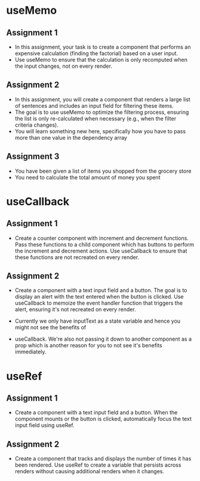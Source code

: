 # useMemo

## Assignment 1

- In this assignment, your task is to create a component that performs an expensive calculation (finding the factorial) based on a user input.
- Use useMemo to ensure that the calculation is only recomputed when the input changes, not on every render.

## Assignment 2

- In this assignment, you will create a component that renders a large list of sentences and includes an input field for filtering these items.
- The goal is to use useMemo to optimize the filtering process, ensuring the list is only re-calculated when necessary (e.g., when the filter criteria changes).
- You will learn something new here, specifically how you have to pass more than one value in the dependency array

## Assignment 3

- You have been given a list of items you shopped from the grocery store
- You need to calculate the total amount of money you spent

# useCallback

## Assignment 1

- Create a counter component with increment and decrement functions. Pass these functions to a child component which has buttons to perform the increment and decrement actions. Use useCallback to ensure that these functions are not recreated on every render.

## Assignment 2

- Create a component with a text input field and a button. The goal is to display an alert with the text entered when the button is clicked. Use useCallback to memoize the event handler function that triggers the alert, ensuring it's not recreated on every render.

- Currently we only have inputText as a state variable and hence you might not see the benefits of
- useCallback. We're also not passing it down to another component as a prop which is another reason for you to not see it's benefits immediately.

# useRef
## Assignment 1
- Create a component with a text input field and a button. When the component mounts or the button is clicked, automatically focus the text input field using useRef.
## Assignment 2
- Create a component that tracks and displays the number of times it has been rendered. Use useRef to create a variable that persists across renders without causing additional renders when it changes.